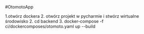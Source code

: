 #OtomotoApp

1.otwórz dockera
2. otwórz projekt w pycharmie i stwórz wirtualne środowisko
2. cd backend
3.  docker-compose -f ci/dockercomposes/otomoto.yaml up --build
